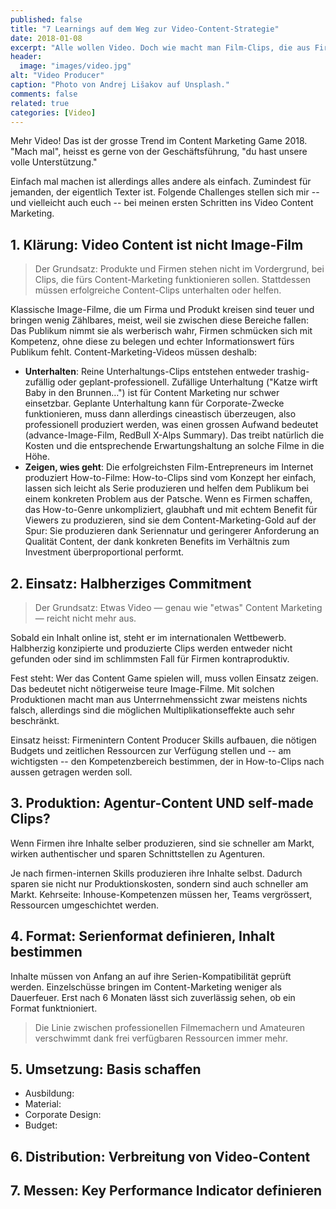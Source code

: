 ```yaml
---
published: false
title: "7 Learnings auf dem Weg zur Video-Content-Strategie"
date: 2018-01-08
excerpt: "Alle wollen Video. Doch wie macht man Film-Clips, die aus Firmensicht Sinn machen und dabei ein Publikum gewinnen? Sieben Einsichten dazu."
header:
  image: "images/video.jpg"
alt: "Video Producer"
caption: "Photo von Andrej Lišakov auf Unsplash."
comments: false
related: true
categories: [Video]
---
```



Mehr Video! Das ist der grosse Trend im Content Marketing Game 2018. "Mach mal", heisst es gerne von der Geschäftsführung, "du hast unsere volle Unterstützung."

Einfach mal machen ist allerdings alles andere als einfach. Zumindest für jemanden, der eigentlich Texter ist. Folgende Challenges stellen sich mir -- und vielleicht auch euch -- bei meinen ersten Schritten ins Video Content Marketing. 


## 1. Klärung: Video Content ist nicht Image-Film

> Der Grundsatz: Produkte und Firmen stehen nicht im Vordergrund, bei Clips, die fürs Content-Marketing funktionieren sollen. Stattdessen müssen erfolgreiche Content-Clips unterhalten oder helfen. 

Klassische Image-Filme, die um Firma und Produkt kreisen sind teuer und bringen wenig Zählbares, meist, weil sie zwischen diese Bereiche fallen: Das Publikum nimmt sie als werberisch wahr, Firmen schmücken sich mit Kompetenz, ohne diese zu belegen und echter Informationswert fürs Publikum fehlt. Content-Marketing-Videos müssen deshalb: 

- **Unterhalten**: Reine Unterhaltungs-Clips entstehen entweder trashig-zufällig oder geplant-professionell. Zufällige Unterhaltung ("Katze wirft Baby in den Brunnen…") ist für Content Marketing nur schwer einsetzbar. Geplante Unterhaltung kann für Corporate-Zwecke funktionieren, muss dann allerdings cineastisch überzeugen, also professionell produziert werden, was einen grossen Aufwand bedeutet (advance-Image-Film, RedBull X-Alps Summary). Das treibt natürlich die Kosten und die entsprechende Erwartungshaltung an solche Filme in die Höhe.
- **Zeigen, wies geht**: Die erfolgreichsten Film-Entrepreneurs im Internet produziert How-to-Filme: How-to-Clips sind vom Konzept her einfach, lassen sich leicht als Serie produzieren und helfen dem Publikum bei einem konkreten Problem aus der Patsche. Wenn es Firmen schaffen, das How-to-Genre unkompliziert, glaubhaft und mit echtem Benefit für Viewers zu produzieren, sind sie dem Content-Marketing-Gold auf der Spur: Sie produzieren dank Seriennatur und geringerer Anforderung an Qualität Content, der dank konkreten Benefits im Verhältnis zum Investment überproportional performt.

## 2. Einsatz: Halbherziges Commitment

> Der Grundsatz: Etwas Video — genau wie "etwas" Content Marketing — reicht nicht mehr aus. 

Sobald ein Inhalt online ist, steht er im internationalen Wettbewerb. Halbherzig konzipierte und produzierte Clips werden entweder nicht gefunden oder sind im schlimmsten Fall für Firmen kontraproduktiv. 

Fest steht: Wer das Content Game spielen will, muss vollen Einsatz zeigen. Das bedeutet nicht nötigerweise teure Image-Filme. Mit solchen Produktionen macht man aus Unterrnehmenssicht zwar meistens nichts falsch, allerdings sind die möglichen Multiplikationseffekte auch sehr beschränkt. 

Einsatz heisst: Firmenintern Content Producer Skills aufbauen, die nötigen Budgets und zeitlichen Ressourcen zur Verfügung stellen und -- am wichtigsten -- den Kompetenzbereich bestimmen, der in How-to-Clips nach aussen getragen werden soll. 

## 3. Produktion: Agentur-Content UND self-made Clips?

Wenn Firmen ihre Inhalte selber produzieren, sind sie schneller am Markt, wirken authentischer und sparen Schnittstellen zu Agenturen.

Je nach firmen-internen Skills  produzieren ihre Inhalte selbst. Dadurch sparen sie nicht nur Produktionskosten, sondern sind auch schneller am Markt. Kehrseite: Inhouse-Kompetenzen müssen her, Teams vergrössert, Ressourcen umgeschichtet werden.

## 4. Format: Serienformat definieren, Inhalt bestimmen

Inhalte müssen von Anfang an auf ihre Serien-Kompatibilität geprüft werden. Einzelschüsse bringen im Content-Marketing weniger als Dauerfeuer. Erst nach 6 Monaten lässt sich zuverlässig sehen, ob ein Format funktnioniert.

> Die Linie zwischen professionellen Filmemachern und Amateuren verschwimmt dank frei verfügbaren Ressourcen immer mehr.


## 5. Umsetzung: Basis schaffen

- Ausbildung:
- Material:
- Corporate Design: 
- Budget: 

## 6. Distribution: Verbreitung von Video-Content



## 7.  Messen: Key Performance Indicator definieren



